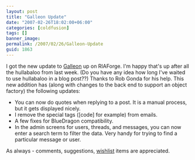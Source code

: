 ```yaml
---
layout: post
title: "Galleon Update"
date: "2007-02-26T18:02:00+06:00"
categories: [coldfusion]
tags: []
banner_image: 
permalink: /2007/02/26/Galleon-Update
guid: 1863
---
```


I got the new update to <a href="http://galleon.riaforge.org">Galleon</a> up on RIAForge. I'm happy that's up after all the hullabaloo from last week. (Do you have any idea how long I've waited to use hullabaloo in a blog post??) Thanks to Rob Gonda for his help. This new addition has (along with changes to the back end to support an object factory) the following updates:

<ul>
<li>You can now do quotes when replying to a post. It is a manual process, but it gets displayed nicely.
<li>I remove the special tags ([code] for example) from emails.
<li>A few fixes for BlueDragon compatibility.
<li>In the admin screens for users, threads, and messages, you can now enter a search term to filter the data. Very handy for trying to find a particular message or user.
</ul>

As always - comments, suggestions, <a href="http://www.amazon.com/o/registry/2TCL1D08EZEYE">wishlist</a> items are appreciated.